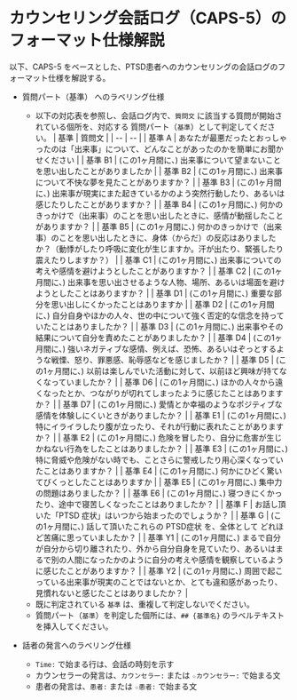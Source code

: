 # カウンセリング会話ログ（CAPS-5）のフォーマット仕様解説

以下、CAPS-5 をベースとした、PTSD患者へのカウンセリングの会話ログのフォーマット仕様を解説する。

* 質問パート（基準） へのラベリング仕様
  * 以下の対応表を参照し、会話ログ内で、`質問文` に該当する質問が開始されている個所を、対応する 質問パート（`基準`）として判定してください。
      | 基準 | 質問文 |
      | -- | -- |
      | 基準 A  | あなたが最悪だったとおっしゃったのは「出来事」について、どんなことがあったのかを簡単にお聞かせください |
      | 基準 B1 | (この1ヶ月間に、) 出来事について望まないことを思い出したことがありましたか |
      | 基準 B2 | (この1ヶ月間に、) 出来事について不快な夢を見たことがありますか？ |
      | 基準 B3 | (この1ヶ月間に、) 出来事が現実にまた起きているかのよう突然行動したり、あるいは感じたりしたことがありますか？ |
      | 基準 B4 | (この1ヶ月間に、) 何かのきっかけで（出来事）のことを思い出したときに、感情が動揺したことがありますか？ |
      | 基準 B5 | (この1ヶ月間に、) 何かのきっかけで（出来事）のことを思い出したときに、身体（からだ）の反応はありましたか？（動悸がしたり呼吸に変化が生じますか。汗が出たり、緊張したり震えたりしますか？） |
      | 基準 C1 | (この1ヶ月間に、) 出来事についての考えや感情を避けようとしたことがありますか？ |
      | 基準 C2 | (この1ヶ月間に、) 出来事を思い出させるような人物、場所、あるいは場面を避けようとしたことはありますか？ |
      | 基準 D1 | (この1ヶ月間に、) 重要な部分を思い出しにくかったことはありますか |
      | 基準 D2 | (この1ヶ月間に、) 自分自身やほかの人々、世の中について強く否定的な信念を持っていたことはありましたか？ |
      | 基準 D3 | (この1ヶ月間に、) 出来事やその結果について自分を責めたことがありましたか？ |
      | 基準 D4 | (この1ヶ月間に、) 強いネガティブな感情、例えば、恐怖、あるいはぞっとするような戦慄、怒り、罪悪感、恥辱感などを感じましたか？ |
      | 基準 D5 | (この1ヶ月間に、) 以前は楽しんでいた活動に対して、以前ほど興味が持てなくなっていましたか？ |
      | 基準 D6 | (この1ヶ月間に、) ほかの人々から遠くなったとか、つながりが切れてしまったように感じたことはありますか？  |
      | 基準 D7 | (この1ヶ月間に、) 愛情とか幸福のようなポジティブな感情を体験しにくいときがありましたか？ |
      | 基準 E1 | (この1ヶ月間に、) 特にイライラしたり腹が立ったり、それが行動に表れたことがありますか？ |
      | 基準 E2 | (この1ヶ月間に、) 危険を冒したり、自分に危害が生じかねない行為をしたことはありましたか？ |
      | 基準 E3 | (この1ヶ月間に、) 特に脅威や危険がない時でも、ことさらに警戒したり用心深くなっていたことはありますか？ |
      | 基準 E4 | (この1ヶ月間に、) 何かにひどく驚いてびくっとしたことはありますか |
      | 基準 E5 | (この1ヶ月間に、) 集中力の問題はありましたか？ |
      | 基準 E6 | (この1ヶ月間に、) 寝つきにくかったり、途中で寝苦しくなったことはありましたか？ |
      | 基準 F  | お話し頂いた「PTSD 症状」はいつから始まったのでしょうか？ |
      | 基準 G  | (この1ヶ月間に、) 話して頂いたこれらの PTSD症状 を、全体として どれほど苦痛に思っていましたか？ |
      | 基準 Y1 | (この1ヶ月間に、) まるで自分が自分から切り離されたり、外から自分自身を見ていたり、あるいはまるで別の人間になったかのように自分の考えや感情を観察しているように感じたことがありますか？ |
      | 基準 Y2 | (この1ヶ月間に、) 周囲で起こっている出来事が現実のことではないとか、とても違和感があったり、見慣れないと感じたことはありましたか？ |
  * 既に判定されている `基準` は、重複して判定しないでください。
  * 質問パート（`基準`）を判定した個所には、`## {基準名}` のラベルテキストを挿入してください。

* 話者の発言へのラベリング仕様
  * `Time:` で始まる行は、会話の時刻を示す
  * カウンセラーの発言は、`カウンセラー:` または `☆カウンセラー:` で始まる文
  * 患者の発言は、`患者:` または `☆患者:` で始まる文
